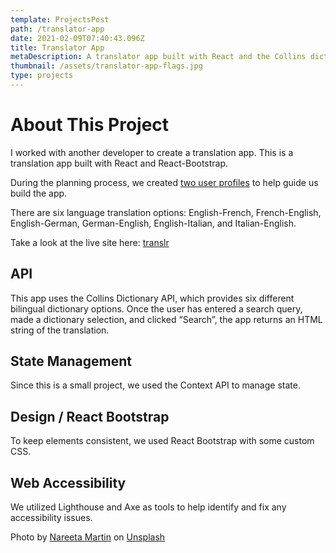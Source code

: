 ```yaml
---
template: ProjectsPost
path: /translator-app
date: 2021-02-09T07:40:43.096Z
title: Translator App
metaDescription: A translator app built with React and the Collins dictionary API
thumbnail: /assets/translator-app-flags.jpg
type: projects
---
```

# About This Project

I worked with another developer to create a translation app. This is a translation app built with React and React-Bootstrap.

During the planning process, we created [two user profiles](https://github.com/ana-vela/translator-app/blob/master/documentation/USEREXPERIENCE.md) to help guide us build the app.

There are six language translation options: English-French, French-English, English-German, German-English, English-Italian, and Italian-English.

Take a look at the live site here: [translr](https://translr.netlify.app/)

## [](https://github.com/ana-vela/translator-app#api)API

This app uses the Collins Dictionary API, which provides six different bilingual dictionary options. Once the user has entered a search query, made a dictionary selection, and clicked “Search”, the app returns an HTML string of the translation.

## [](https://github.com/ana-vela/translator-app#state-management)State Management

Since this is a small project, we used the Context API to manage state.

## [](https://github.com/ana-vela/translator-app#design--react-bootstrap)Design / React Bootstrap

To keep elements consistent, we used React Bootstrap with some custom CSS.

## [](https://github.com/ana-vela/translator-app#web-accessibility)Web Accessibility

We utilized Lighthouse and Axe as tools to help identify and fix any accessibility issues.

Photo by [Nareeta Martin](https://unsplash.com/@splashabout?utm_source=unsplash&utm_medium=referral&utm_content=creditCopyText) on [Unsplash](https://unsplash.com/s/photos/flags?utm_source=unsplash&utm_medium=referral&utm_content=creditCopyText)